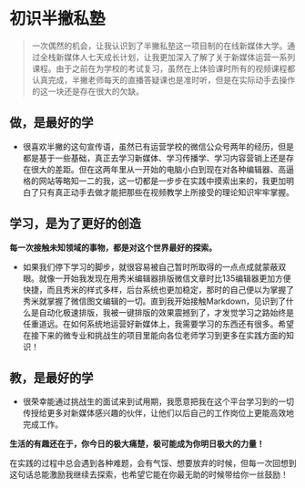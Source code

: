 #  初识半撇私塾

> 一次偶然的机会，让我认识到了半撇私塾这一项目制的在线新媒体大学。通过全栈新媒体人七天成长计划，让我更加深入了解了关于新媒体运营一系列课程。由于之前在为学校的考试复习，虽然在上体验课时所有的视频课程都认真完成，半撇老师每天的直播答疑课也是准时听，但是在实际动手去操作的这一块还是存在很大的欠缺。

##  做，是最好的学

* 很喜欢半撇的这句宣传语，虽然已有运营学校的微信公众号两年的经历，但是都是基于一些基础，真正去学习新媒体、学习传播学、学习内容营销上还是存在很大的差距。但在这两年里从一开始的电脑小白到现在对各种编辑器、高逼格的网站等略知一二的我，这一切都是一步步在实践中摸索出来的，我更加明白了只有真正动手去做才能把那些在视频教学上所接受的理论知识牢牢掌握。

##  学习，是为了更好的创造

**每一次接触未知领域的事物，都是对这个世界最好的探索。**

* 如果我们停下学习的脚步，就很容易被自己暂时所取得的一点点成就蒙蔽双眼。就像一开始我发现在用秀米编辑器排版微信文章时比135编辑器更加方便快捷，而且秀米的样式多样，后台系统也更加稳定，那时的自己便以为掌握了秀米就掌握了微信图文编辑的一切。直到我开始接触Markdown，见识到了什么是自动化极速排版，我被一键排版的效果震撼到了，才发觉学习之路始终是任重道远。在如何系统地运营好新媒体上，我需要学习的东西还有很多。希望在接下来的微专业和挑战生的项目里能向各位老师学习到更多在实践方面的知识！

## 教，是最好的学

* 很荣幸能通过挑战生的面试来到试用期，我愿意把我在这个平台学习到的一切传授给更多对新媒体感兴趣的伙伴，让他们以后自己的工作岗位上更能高效地完成工作。

**生活的有趣还在于，你今日的极大痛楚，极可能成为你明日极大的力量！**

在实践的过程中总会遇到各种难题，会有气馁、想要放弃的时候，但每一次回想到这句话总能激励我继续去探索，也希望它能在你最无助的时候带给你一丝鼓励！
